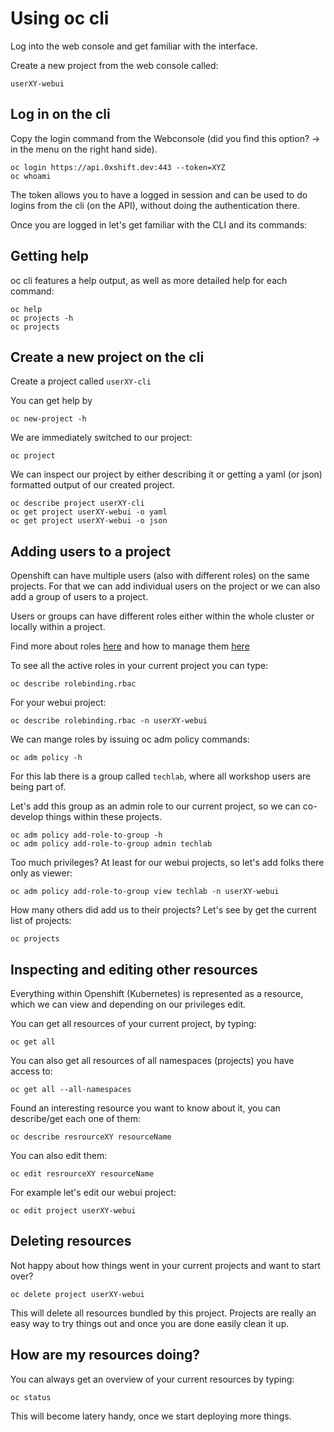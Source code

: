 # Using oc cli

Log into the web console and get familiar with the interface.

Create a new project from the web console called:

    userXY-webui

## Log in on the cli

Copy the login command from the Webconsole (did you find this option? -> in the menu on the right hand side).

    oc login https://api.0xshift.dev:443 --token=XYZ
    oc whoami

The token allows you to have a logged in session and can be used to do logins from the cli (on the API), without doing the authentication there.

Once you are logged in let's get familiar with the CLI and its commands:

## Getting help

oc cli features a help output, as well as more detailed help for each command:

    oc help
    oc projects -h
    oc projects

## Create a new project on the cli

Create a project called `userXY-cli`

You can get help by

    oc new-project -h

We are immediately switched to our project:

    oc project

We can inspect our project by either describing it or getting a yaml (or json) formatted output of our created project.

    oc describe project userXY-cli
    oc get project userXY-webui -o yaml
    oc get project userXY-webui -o json

## Adding users to a project

Openshift can have multiple users (also with different roles) on the same projects. For that we can add individual users on the project or we can also add a group of users to a project.

Users or groups can have different roles either within the whole cluster or locally within a project.

Find more about roles [here](https://docs.openshift.com/container-platform/3.11/architecture/additional_concepts/authorization.html#roles) and how to manage them [here](https://docs.openshift.com/container-platform/3.11/admin_guide/manage_rbac.html)

To see all the active roles in your current project you can type:

    oc describe rolebinding.rbac

For your webui project:

    oc describe rolebinding.rbac -n userXY-webui

We can mange roles by issuing oc adm policy commands:

    oc adm policy -h

For this lab there is a group called `techlab`, where all workshop users are being part of.

Let's add this group as an admin role to our current project, so we can co-develop things within these projects.

    oc adm policy add-role-to-group -h
    oc adm policy add-role-to-group admin techlab

Too much privileges? At least for our webui projects, so let's add folks there only as viewer:

    oc adm policy add-role-to-group view techlab -n userXY-webui

How many others did add us to their projects? Let's see by get the current list of projects:

    oc projects

## Inspecting and editing other resources

Everything within Openshift (Kubernetes) is represented as a resource, which we can view and depending on our privileges edit.

You can get all resources of your current project, by typing:

    oc get all

You can also get all resources of all namespaces (projects) you have access to:


    oc get all --all-namespaces

Found an interesting resource you want to know about it, you can describe/get each one of them:

    oc describe resrourceXY resourceName

You can also edit them:

    oc edit resrourceXY resourceName

For example let's edit our webui project:

    oc edit project userXY-webui

## Deleting resources

Not happy about how things went in your current projects and want to start over?

    oc delete project userXY-webui

This will delete all resources bundled by this project. Projects are really an easy way to try things out and once you are done easily clean it up.

## How are my resources doing?

You can always get an overview of your current resources by typing:

    oc status

This will become latery handy, once we start deploying more things.
